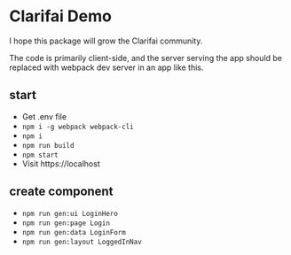 # Clarifai Demo

I hope this package will grow the Clarifai community. 

The code is primarily client-side, and the server serving the app 
should be replaced with webpack dev server in an app like this.

## start
- Get .env file
- `npm i -g webpack webpack-cli`
- `npm i`
- `npm run build`
- `npm start`
- Visit https://localhost

## create component
- `npm run gen:ui LoginHero`
- `npm run gen:page Login`
- `npm run gen:data LoginForm`
- `npm run gen:layout LoggedInNav`